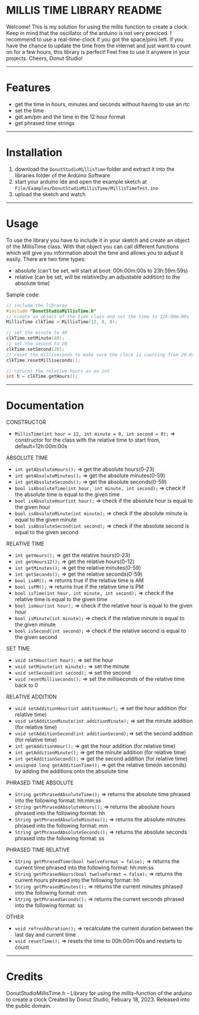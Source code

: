# MILLIS TIME LIBRARY README
Welcome!
This is my solution for using the millis function to create a clock.
Keep in mind that the oscillator of the arduino is not very preciced.
I recommend to use a real-time-clock if you got the space/pins left.
If you have the chance to update the time from the internet 
and just want to count on for a few hours, this library is perfect!
Feel free to use it anywere in your projects.
Cheers, Donut Studio!


***
# Features
- get the time in hours, minutes and seconds without having to use an rtc
- set the time
- get am/pm and the time in the 12 hour format
- get phrased time strings


***
# Installation
1. download the `DonutStudioMillisTime` folder and extract it into the libraries folder of the Arduino Software
2. start your arduino ide and open the example sketch at `File/Examples/DonutStudioMillisTime/MillisTimeTest.ino`
3. upload the sketch and watch


***
# Usage
To use the library you have to include it in your sketch and create an object of the MillisTime class. 
With that object you can call different functions which will give you information about the time and allows you to adjust it easily.
There are two time types:
- absolute (can't be set, will start at boot: 00h:00m:00s to 23h:59m:59s)
- relative (can be set, will be relative(by an adjustable addition) to the absolute time)

Sample code:
```cpp
// include the libraray
#include "DonutStudioMillisTime.h"
// create an object of the time class and set the time to 12h:00m:00s
MillisTime clkTime = MillisTime(12, 0, 0); 

// set the minute to 40
clkTime.setMinute(40);
// set the second to 20
clkTime.setSecond(20);
// reset the milliseconds to make sure the clock is counting from 20.0s
clkTime.resetMilliseconds();

// returns the relative hours as an int
int h = clkTime.getHours();
```


***
# Documentation
CONSTRUCTOR
- `MillisTime(int hour = 12, int minute = 0, int second = 0);` => constructor for the class with the relative time to start from, default=12h:00m:00s

ABSOLUTE TIME
- `int getAbsoluteHours();` => get the absolute hours(0-23)
- `int getAbsoluteMinutes();` => get the absolute minutes(0-59)
- `int getAbsoluteSeconds();` => get the absolute seconds(0-59)
- `bool isAbsoluteTime(int hour, int minute, int second);` => check if the absolute time is equal to the given time
- `bool isAbsoluteHour(int hour);` => check if the absolute hour is equal to the given hour
- `bool isAbsoluteMinute(int minute);` => check if the absolute minute is equal to the given minute
- `bool isAbsoluteSecond(int second);` => check if the absolute second is equal to the given second

RELATIVE TIME
- `int getHours();` => get the relative hours(0-23)
- `int getHours12();` => get the relative hours(0-12)
- `int getMinutes();` => get the relative minutes(0-59)
- `int getSeconds();` => get the relative seconds(0-59)
- `bool isAM();` => returns true if the relative time is AM
- `bool isPM();` => returns true if the relative time is PM
- `bool isTime(int hour, int minute, int second);` => check if the relative time is equal to the given time
- `bool isHour(int hour);` => check if the relative hour is equal to the given hour
- `bool isMinute(int minute);` => check if the relative minute is equal to the given minute
- `bool isSecond(int second);` => check if the relative second is equal to the given second

SET TIME
- `void setHour(int hour);` => set the hour
- `void setMinute(int minute);` => set the minute
- `void setSecond(int second);` => set the second
- `void resetMilliseconds();` => set the milliseconds of the relative time back to 0

RELATIVE ADDITION
- `void setAdditionHour(int additionHour);` => set the hour addition (for relative time)
- `void setAdditionMinute(int additionMinute);` => set the minute addition (for relative time)
- `void setAdditionSecond(int additionSecond);`=> set the second addition (for relative time)
- `int getAdditionHour();` => get the hour addition (for relative time)
- `int getAdditionMinute();` => get the minute addition (for relative time)
- `int getAdditionSecond();` => get the second addition (for relative time)
- `unsigned long getAdditionTime();` => get the relative time(in seconds) by adding the additions onto the absolute time

PHRASED TIME ABSOLUTE
- `String getPhrasedAbsoluteTime();` => returns the absolute time phrased into the following format: hh:mm:ss
- `String getPhrasedAbsoluteHours();` => returns the absolute hours phrased into the following format: hh
- `String getPhrasedAbsoluteMinutes();` => returns the absolute minutes phrased into the following format: mm
- `String getPhrasedAbsoluteSeconds();` => returns the absolute seconds phrased into the following format: ss

PHRASED TIME RELATIVE
- `String getPhrasedTime(bool twelveFormat = false);` => returns the current time phrased into the following format: hh:mm:ss
- `String getPhrasedHours(bool twelveFormat = false);` => returns the current hours phrased into the following format: hh
- `String getPhrasedMinutes();` => returns the current minutes phrased into the following format: mm
- `String getPhrasedSeconds();` => returns the current seconds phrased into the following format: ss

OTHER
- `void refreshDuration();` => recalculate the current duration between the last day and current time
- `void resetTime();` => resets the time to 00h:00m:00s and restarts to count


***
# Credits
DonutStudioMillisTime.h - Library for using the millis-function of the arduino to create a clock
Created by Donut Studio, Febuary 18, 2023.
Released into the public domain.
